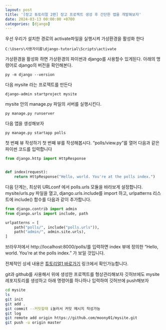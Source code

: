 ```yaml
---
layout: post
title: '[장고 튜토리얼 2편] 장고 프로젝트 생성 후 간단한 앱을 개발해보자'
date: 2024-03-13 00:00:00 +0700 
categories: [django]
---
```

우선 우리가 설치한 경로의 activate파일을 실행시켜 가상환경을 활성화 한다
```shell
C:\Users\사용자이름\django-tutorial\Scripts\activate
```

가상환경을 활성화 하면 가상환경의 파이썬과 django를 사용할수 있게된다. 아래의 명령어로 django의 버전을 확인해본다.
```shell
py -m django --version
```

다음 mysite 라는 프로젝트를 만든다
```shell
django-admin startproject mysite
```

mysite 안의 manage.py 파일의 서버를 실행시킨다.

```shell
py manage.py runserver
```

다음 앱을 생성해보자
```shell
py manage.py startapp polls
```

첫 번째 뷰 작성하기
첫 번째 뷰를 작성해봅시다. “polls/view.py”를 열어 다음과 같은 파이썬 코드를 입력합니다
```py
from django.http import HttpResponse


def index(request):
    return HttpResponse("Hello, world. You're at the polls index.")
```

다음 단계는, 최상위 URLconf 에서 polls.urls 모듈을 바라보게 설정합니다. mysite/urls.py 파일을 열고, django.urls.include를 import 하고, urlpatterns 리스트에 include() 함수를 다음과 같이 추가합니다.
```py
from django.contrib import admin
from django.urls import include, path

urlpatterns = [
    path("polls/", include("polls.urls")),
    path("admin/", admin.site.urls),
]
```

브라우저에서 http://localhost:8000/polls/를 입력하면 index 뷰에 정의한 “Hello, world. You’re at the polls index.” 가 보일 것입니다.

전체적인 상세 내용은 [튜토리얼1 바로가기](https://docs.djangoproject.com/ko/5.0/intro/tutorial01/) 링크에서 확인가능합니다.

git과 github를 사용해서 위에 생성한 프로젝트를 형상관리해보자 깃허브에도 mysite 레포지토리를 생성하고 아래 명령어를 하나하나 입력하여 깃허브에 push해보자

```bash
cd mysite
ls
git init
git add .
git commit --커밋할때 i눌러서 커밋 메시지 작성가능
git log
git remote add origin https://github.com/moony01/mysite.git
git push -u origin master
```
